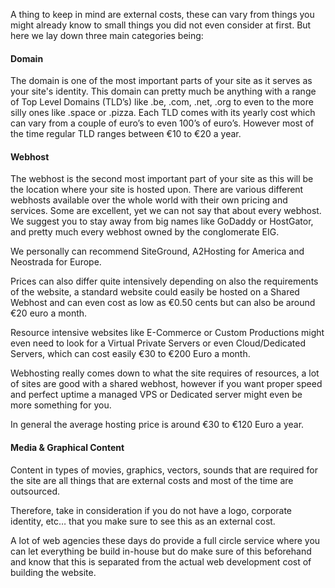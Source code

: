 A thing to keep in mind are external costs, these can vary from things you might already know to small things you did not even consider at first. But here we lay down three main categories being:

#### Domain

The domain is one of the most important parts of your site as it serves as your site's identity. This domain can pretty much be anything with a range of Top Level Domains (TLD’s) like .be, .com, .net, .org to even to the more silly ones like .space or .pizza. Each TLD comes with its yearly cost which can vary from a couple of euro’s to even 100’s of euro’s. However most of the time regular TLD ranges between €10 to €20 a year.

#### Webhost

The webhost is the second most important part of your site as this will be the location where your site is hosted upon. There are various different webhosts available over the whole world with their own pricing and services. Some are excellent, yet we can not say that about every webhost. We suggest you to stay away from big names like GoDaddy or HostGator, and pretty much every webhost owned by the conglomerate EIG.

We personally can recommend SiteGround, A2Hosting for America and Neostrada for Europe.

Prices can also differ quite intensively depending on also the requirements of the website, a standard website could easily be hosted on a Shared Webhost and can even cost as low as €0.50 cents but can also be around €20 euro a month.

Resource intensive websites like E-Commerce or Custom Productions might even need to look for a Virtual Private Servers or even Cloud/Dedicated Servers, which can cost easily €30 to €200 Euro a month.

Webhosting really comes down to what the site requires of resources, a lot of sites are good with a shared webhost, however if you want proper speed and perfect uptime a managed VPS or Dedicated server might even be more something for you.

In general the average hosting price is around €30 to €120 Euro a year.

#### Media & Graphical Content

Content in types of movies, graphics, vectors, sounds that are required for the site are all things that are external costs and most of the time are outsourced.

Therefore, take in consideration if you do not have a logo, corporate identity, etc… that you make sure to see this as an external cost.

A lot of web agencies these days do provide a full circle service where you can let everything be build in-house but do make sure of this beforehand and know that this is separated from the actual web development cost of building the website.